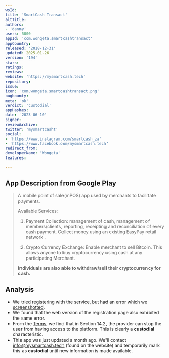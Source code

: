```yaml
---
wsId: 
title: 'SmartCash Transact'
altTitle: 
authors:
- 'danny'
users: 5000
appId: 'com.wongeta.smartcashtransact'
appCountry: 
released: '2018-12-31'
updated: 2025-01-26
version: '194'
stars: 
ratings: 
reviews: 
website: 'https://mysmartcash.tech'
repository: 
issue: 
icon: 'com.wongeta.smartcashtransact.png'
bugbounty: 
meta: 'ok'
verdict: 'custodial'
appHashes: 
date: '2023-06-10'
signer: 
reviewArchive: 
twitter: 'mysmartcasht'
social:
- 'https://www.instagram.com/smartcash_za'
- 'https://www.facebook.com/mysmartcash.tech'
redirect_from: 
developerName: 'Wongeta'
features: 

---
```


## App Description from Google Play 

> A mobile point of sale(mPOS) app used by merchants to facilitate payments.
>
> Available Services:
>
> 1. Payment Collection: management of cash, management of members/clients, reporting, receipting and reconciliation of every cash payment. Collect money using an existing EasyPay retail network .
>
> 2. Crypto Currency Exchange: Enable merchant to sell Bitcoin. This allows anyone to buy cryptocurrency using cash at any participating Merchant.
>
> **Individuals are also able to withdraw/sell their cryptocurrency for cash.**

## Analysis 

- We tried registering with the service, but had an error which we [screenshotted](https://twitter.com/BitcoinWalletz/status/1667440556614602753).
- We found that the web version of the registration page also exhibited the same error. 
- From the [Terms](https://mysmartcash.tech/Home/TermsAndCondition#), we find that in Section 14.2, the provider can stop the user from having access to the platform. This is clearly a **custodial** characteristic.
- This app was just updated a month ago. We'll contact info@mysmartcash.tech (found on the website) and temporarily mark this as **custodial** until new information is made available.